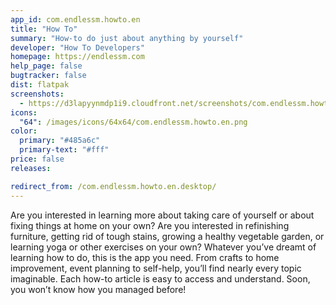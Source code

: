 ```yaml
---
app_id: com.endlessm.howto.en
title: "How To"
summary: "How-to do just about anything by yourself"
developer: "How To Developers"
homepage: https://endlessm.com
help_page: false
bugtracker: false
dist: flatpak
screenshots:
  - https://d3lapyynmdp1i9.cloudfront.net/screenshots/com.endlessm.howto.en/C/com.endlessm.howto.en-screenshot1.jpg
icons:
  "64": /images/icons/64x64/com.endlessm.howto.en.png
color:
  primary: "#485a6c"
  primary-text: "#fff"
price: false
releases:

redirect_from: /com.endlessm.howto.en.desktop/
---
```


<p>Are you interested in learning more about taking care of yourself or about fixing things at home on your own? Are you interested in refinishing furniture, getting rid of tough stains, growing a healthy vegetable garden, or learning yoga or other exercises on your own? Whatever you’ve dreamt of learning how to do, this is the app you need. From crafts to home improvement, event planning to self-help, you’ll find nearly every topic imaginable. Each how-to article is easy to access and understand. Soon, you won’t know how you managed before!</p>